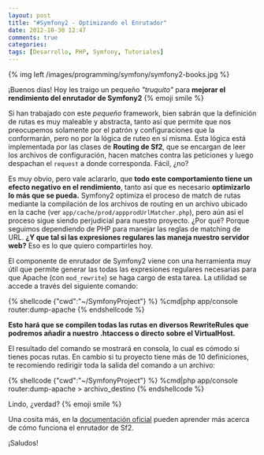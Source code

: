 ```yaml
---
layout: post
title: "#Symfony2 - Optimizando el Enrutador"
date: 2012-10-30 12:47
comments: true
categories: 
tags: [Desarrollo, PHP, Symfony, Tutoriales]
---
```


{% img left /images/programming/symfony/symfony2-books.jpg %}

¡Buenos días! Hoy les traigo un pequeño _"truquito"_ para __mejorar el rendimiento del enrutador de Symfony2__ {% emoji smile %}

Si han trabajado con este _pequeño_ framework, bien sabrán que la definición de rutas es muy maleable y abstracta, tanto así que permite que nos preocupemos solamente por el patrón y configuraciones que la conformarán, pero no por la lógica de ruteo en sí misma. Esta lógica está implementada por las clases de __Routing de Sf2__, que se encargan de leer los archivos de configuración, hacen matches contra las peticiones y luego despachan el `request` a donde corresponda. Fácil, ¿no?

Es muy obvio, pero vale aclararlo, que __todo este comportamiento tiene un efecto negativo en el rendimiento__, tanto así que es necesario __optimizarlo lo más que se pueda.__ Symfony2 optimiza el proceso de match de rutas mediante la compilación de los archivos de routing en un archivo ubicado en la cache (ver `app/cache/prod/appprodUrlMatcher.php`), pero aún así el proceso sigue siendo perjudicial para nuestro proyecto. ¿Por qué? Porque seguimos dependiendo de PHP para manejar las reglas de matching de URL. __¿Y que tal si las expresiones regulares las maneja nuestro servidor web?__ Eso es lo que quiero compartirles hoy.

<!-- more -->

El componente de enrutador de Symfony2 viene con una herramienta muy útil que permite generar las todas las expresiones regulares necesarias para que Apache (con `mod_rewrite`) se haga cargo de esta tarea. La utilidad se accede a través del siguiente comando:

{% shellcode {"cwd":"~/SymfonyProject"} %}
%cmd|php app/console router:dump-apache
{% endshellcode %}

__Esto hará que se compilen todas las rutas en diversos RewriteRules que podremos añadir a nuestro .htaccess o directo sobre el VirtualHost.__

El resultado del comando se mostrará en consola, lo cual es cómodo si tienes pocas rutas. En cambio si tu proyecto tiene más de 10 definiciones, te recomiendo redirigir toda la salida del comando a un archivo:

{% shellcode {"cwd":"~/SymfonyProject"} %}
%cmd|php app/console router:dump-apache > archivo_destino
{% endshellcode %}

Lindo, ¿verdad? {% emoji smile %}

Una cosita más, en la [documentación oficial](http://symfony.com/doc/current/book/routing.html) pueden aprender más acerca de cómo funciona el enrutador de Sf2.

¡Saludos!